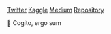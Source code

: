 [Twitter](https://twitter.com/franckepeixoto)
[Kaggle](https://www.kaggle.com/franckepeixoto)
[Medium](https://medium.com/@franckepeixoto)
[Repository](https://github.com/franckepeixoto)

 🧱 Cogito, ergo sum
